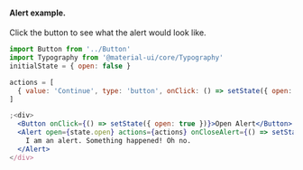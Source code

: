 #### Alert example.
Click the button to see what the alert would look like.

```jsx
import Button from '../Button'
import Typography from '@material-ui/core/Typography'
initialState = { open: false }

actions = [
  { value: 'Continue', type: 'button', onClick: () => setState({ open: false }) }
]

;<div>
  <Button onClick={() => setState({ open: true })}>Open Alert</Button>
  <Alert open={state.open} actions={actions} onCloseAlert={() => setState({ open: false })}>
    I am an alert. Something happened! Oh no.
  </Alert>
</div>
```
